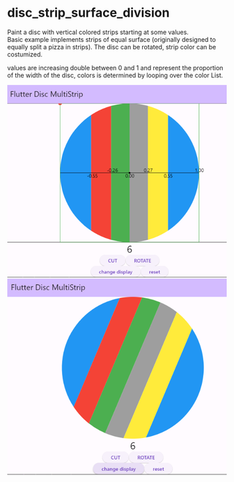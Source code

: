 # disc_strip_surface_division



Paint a disc with vertical colored strips starting at some values.  
Basic example implements strips of equal surface (originally designed to equally split a pizza in strips).
The disc can be rotated, strip color can be costumized. 

values are increasing double between 0 and 1 and represent the proportion of the width of the disc, 
colors is determined by looping over the color List.

![alt text](https://github.com/atcnaked/disc_strip_surface_division/blob/99afd677569cd4b9f78e2a818826d7e49f98cfd7/README01c.png)
![alt text](https://github.com/atcnaked/disc_strip_surface_division/blob/30a7ed2f95bc93f8a94f528d80298fcefa8ca5a4/README02c.png)

